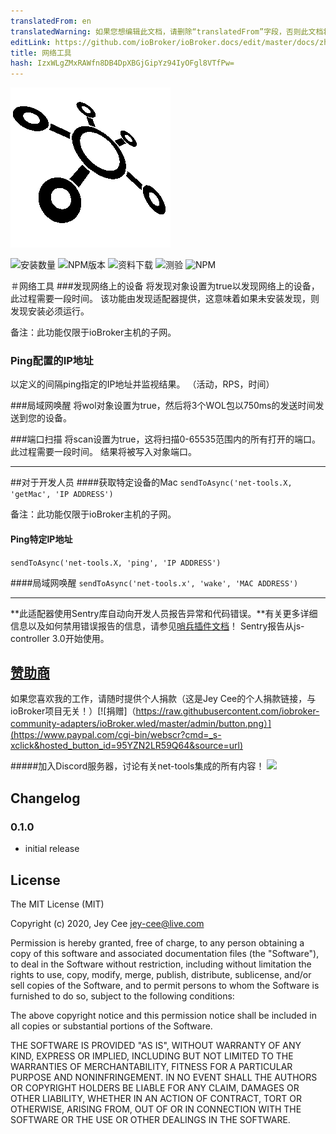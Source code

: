 ```yaml
---
translatedFrom: en
translatedWarning: 如果您想编辑此文档，请删除“translatedFrom”字段，否则此文档将再次自动翻译
editLink: https://github.com/ioBroker/ioBroker.docs/edit/master/docs/zh-cn/adapterref/iobroker.net-tools/README.md
title: 网络工具
hash: IzxWLgZMxRAWfn8DB4DpXBGjGipYz94IyOFgl8VTfPw=
---
```

![商标](../../../en/adapterref/iobroker.net-tools/admin/net-tools.png)

![安装数量](http://iobroker.live/badges/net-tools-stable.svg)
![NPM版本](http://img.shields.io/npm/v/iobroker.net-tools.svg)
![资料下载](https://img.shields.io/npm/dm/iobroker.net-tools.svg)
![测验](https://travis-ci.org/jey-cee/ioBroker.net-tools.svg?branch=master)
![NPM](https://nodei.co/npm/iobroker.net-tools.png?downloads=true)

＃网络工具
###发现网络上的设备
将发现对象设置为true以发现网络上的设备，此过程需要一段时间。
该功能由发现适配器提供，这意味着如果未安装发现，则发现安装必须运行。

备注：此功能仅限于ioBroker主机的子网。

### Ping配置的IP地址
以定义的间隔ping指定的IP地址并监视结果。 （活动，RPS，时间）

###局域网唤醒
将wol对象设置为true，然后将3个WOL包以750ms的发送时间发送到您的设备。

###端口扫描
将scan设置为true，这将扫描0-65535范围内的所有打开的端口。此过程需要一段时间。
结果将被写入对象端口。

---

##对于开发人员
####获取特定设备的Mac
`sendToAsync('net-tools.X, 'getMac', 'IP ADDRESS')`

备注：此功能仅限于ioBroker主机的子网。

#### Ping特定IP地址
`sendToAsync('net-tools.X, 'ping', 'IP ADDRESS')`

####局域网唤醒
`sendToAsync('net-tools.x', 'wake', 'MAC ADDRESS')`

---

**此适配器使用Sentry库自动向开发人员报告异常和代码错误。**有关更多详细信息以及如何禁用错误报告的信息，请参见[哨兵插件文档](https://github.com/ioBroker/plugin-sentry#plugin-sentry)！ Sentry报告从js-controller 3.0开始使用。

## [赞助商](https://github.com/iobroker-community-adapters/ioBroker.net-tools/blob/master/SPONSORS.MD)
如果您喜欢我的工作，请随时提供个人捐款（这是Jey Cee的个人捐款链接，与ioBroker项目无关！）[![捐赠]（https://raw.githubusercontent.com/iobroker-community-adapters/ioBroker.wled/master/admin/button.png）](https://www.paypal.com/cgi-bin/webscr?cmd=_s-xclick&hosted_button_id=95YZN2LR59Q64&source=url)

#####加入Discord服务器，讨论有关net-tools集成的所有内容！
<a href="https://discord.gg/33w6jUh"><img src="https://discordapp.com/api/guilds/743167951875604501/widget.png?style=banner2" width="25%"></a>

## Changelog

### 0.1.0 
* initial release

## License

The MIT License (MIT)

Copyright (c) 2020, Jey Cee <jey-cee@live.com>

Permission is hereby granted, free of charge, to any person obtaining a copy
of this software and associated documentation files (the "Software"), to deal
in the Software without restriction, including without limitation the rights
to use, copy, modify, merge, publish, distribute, sublicense, and/or sell
copies of the Software, and to permit persons to whom the Software is
furnished to do so, subject to the following conditions:

The above copyright notice and this permission notice shall be included in
all copies or substantial portions of the Software.

THE SOFTWARE IS PROVIDED "AS IS", WITHOUT WARRANTY OF ANY KIND, EXPRESS OR
IMPLIED, INCLUDING BUT NOT LIMITED TO THE WARRANTIES OF MERCHANTABILITY,
FITNESS FOR A PARTICULAR PURPOSE AND NONINFRINGEMENT. IN NO EVENT SHALL THE
AUTHORS OR COPYRIGHT HOLDERS BE LIABLE FOR ANY CLAIM, DAMAGES OR OTHER
LIABILITY, WHETHER IN AN ACTION OF CONTRACT, TORT OR OTHERWISE, ARISING FROM,
OUT OF OR IN CONNECTION WITH THE SOFTWARE OR THE USE OR OTHER DEALINGS IN
THE SOFTWARE.